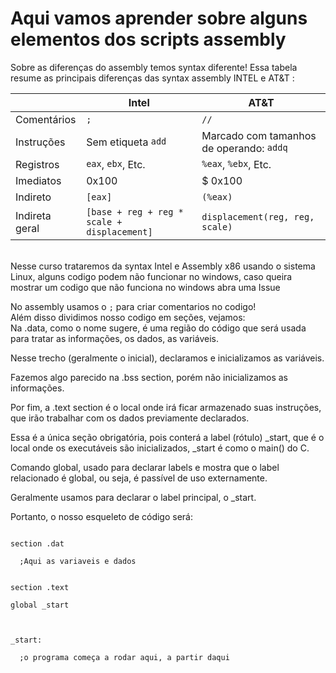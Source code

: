 <h1>Aqui vamos aprender sobre alguns elementos dos scripts assembly</h1>

<p>Sobre as diferenças do assembly temos syntax diferente!
Essa tabela resume as principais diferenças das syntax assembly INTEL e AT&T :</p>

<table><thead>
<tr>
<th></th>
<th><font style="vertical-align: inherit;"><font style="vertical-align: inherit;">Intel</font></font></th>
<th><font style="vertical-align: inherit;"><font style="vertical-align: inherit;">AT&amp;T</font></font></th>
</tr>
</thead><tbody>
<tr>
<td><font style="vertical-align: inherit;"><font style="vertical-align: inherit;">Comentários</font></font></td>
<td><code>;</code></td>
<td><code>//</code></td>
</tr>
<tr>
<td><font style="vertical-align: inherit;"><font style="vertical-align: inherit;">Instruções</font></font></td>
<td><font style="vertical-align: inherit;"><font style="vertical-align: inherit;">Sem etiqueta </font></font><code>add</code></td>
<td><font style="vertical-align: inherit;"><font style="vertical-align: inherit;">Marcado com tamanhos de operando: </font></font><code>addq</code></td>
</tr>
<tr>
<td><font style="vertical-align: inherit;"><font style="vertical-align: inherit;">Registros</font></font></td>
<td><code>eax</code><font style="vertical-align: inherit;"><font style="vertical-align: inherit;">, </font></font><code>ebx</code><font style="vertical-align: inherit;"><font style="vertical-align: inherit;">, Etc.</font></font></td>
<td><code>%eax</code><font style="vertical-align: inherit;"><font style="vertical-align: inherit;">, </font></font><code>%ebx</code><font style="vertical-align: inherit;"><font style="vertical-align: inherit;">, Etc.</font></font></td>
</tr>
<tr>
<td><font style="vertical-align: inherit;"><font style="vertical-align: inherit;">Imediatos</font></font></td>
<td><font style="vertical-align: inherit;"><font style="vertical-align: inherit;">0x100</font></font></td>
<td><font style="vertical-align: inherit;"><font style="vertical-align: inherit;">$ 0x100</font></font></td>
</tr>
<tr>
<td><font style="vertical-align: inherit;"><font style="vertical-align: inherit;">Indireto</font></font></td>
<td><code>[eax]</code></td>
<td><code>(%eax)</code></td>
</tr>
<tr>
<td><font style="vertical-align: inherit;"><font style="vertical-align: inherit;">Indireta geral</font></font></td>
<td><code>[base + reg + reg * scale + displacement]</code></td>
<td><code>displacement(reg, reg, scale)</code></td>
</tr>
</tbody></table>
<p><br>Nesse curso trataremos da syntax Intel e Assembly x86 usando o sistema Linux, alguns codigo podem não funcionar no windows, caso queira mostrar um codigo que não funciona no windows abra uma Issue</p>

<p>No assembly usamos o <code>;</code> para criar comentarios no codigo!<br>Além disso dividimos nosso codigo em seções, vejamos:<br>Na .data, como o nome sugere, é uma região do código que será usada para tratar as informações, os dados, as variáveis.

Nesse trecho (geralmente o inicial), declaramos e inicializamos as variáveis.


Fazemos algo parecido na .bss section, porém não inicializamos as informações.


Por fim, a .text section é o local onde irá ficar armazenado suas instruções, que irão trabalhar com os dados previamente declarados.

Essa é a única seção obrigatória, pois conterá a label (rótulo) _start, que é o local onde os executáveis são inicializados, _start é como o main() do C.</p>

<p>Comando global, usado para declarar labels e mostra que o label relacionado é global, ou seja, é passível de uso externamente.

Geralmente usamos para declarar o label principal, o _start.

Portanto, o nosso esqueleto de código será:

<code>
section .dat<br>
  ;Aqui as variaveis e dados
<br>
section .text<br>
global _start<br>
 <br>
_start:<br>
  ;o programa começa a rodar aqui, a partir daqui
</code></p>